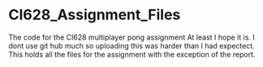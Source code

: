 # CI628_Assignment_Files
 The code for the CI628 multiplayer pong assignment
At least I hope it is. I dont use git hub much so uploading this was harder than I had expectect.
This holds all the files for the assignment with the exception of the report.
